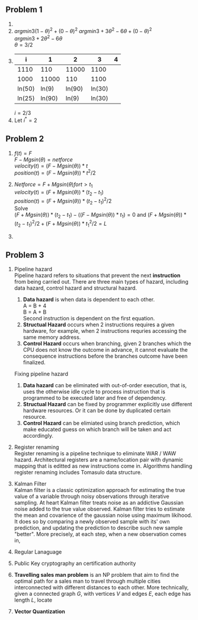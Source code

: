 ## Problem 1  
1.  
2. $argmin 3(1-\theta)^2 + (0-\theta)^2$
    $argmin 3+3\theta^2-6\theta + (0-\theta)^2$  
    $argmin 3+2\theta^2-6\theta$  
    $\theta = 3/2$  
3.  
    |i|1|2|3|4|
    |-|-|-|-|-|
    |1110|110|11000|1100|
    |1000|11000|110|1100|
    |ln(50)|ln(9)|ln(90)|ln(30)|
    |ln(25)|ln(90)|ln(9)|ln(30)|
    $i = 2 / 3$
4. Let $i^* = 2$
    
## Problem 2  
1. $f(t) = F$  
    $F - Mgsin(\theta) = net force$  
    $velocity(t) = (F - Mgsin(\theta)) * t$  
    $position(t) = (F - Mgsin(\theta)) * t^2/2$  

2. $Net force = F + Mgsin(\theta) for t > t_1$  
    $velocity(t) = (F + Mgsin(\theta)) * (t_2 - t_1)$  
    $position(t) = (F + Mgsin(\theta)) * (t_2-t_1)^2/2$  
    Solve   
    $(F + Mgsin(\theta)) * (t_2 - t_1) -  ((F - Mgsin(\theta)) * t_1) = 0$ and
    $(F + Mgsin(\theta)) * (t_2-t_1)^2/2 + (F + Mgsin(\theta)) * t_1^2/2 = L$
    
3. 



## Problem 3
1. Pipeline hazard  
    Pipeline hazard refers to situations that prevent the next __instruction__ from being carried out.
    There are three main types of hazard, including data hazard, control hazard and structural hazard.  
    1. __Data hazard__ is when data is dependent to each other.  
    A = B + 4  
    B = A + B  
    Second instruction is dependent on the first equation.
    2. __Structual Hazard__ occurs when 2 instructions requires a given hardware, for example, when 2 instructions requries accessing the same memory address.
    3. __Control Hazard__ occurs when branching, given 2 branches which the CPU does not know the outcome in advance, it cannot evaluate the consequence instructions before the branches outcome have been finalized.      
    
    Fixing pipeline hazard  
    1. __Data hazard__ can be eliminated with out-of-order execution, that is, uses the otherwise idle cycle to process instruction that is programmed to be executed later and free of dependency.
    2. __Structual Hazard__ can be fixed by programmer explicitly use different hardware resources. Or it can be done by duplicated certain resource.
    3. __Control Hazard__ can be elimiated using branch prediction, which make educated guess on which branch will be taken and act accordingly.      
2. Register renaming  
    Register renaming is a pipeline technique to eliminate WAR / WAW hazard. Architectural registers are a name/location pair with dynamic mapping that is editted as new instructions come in. Algorithms handling register renaming includes Tomasulo data structure.
3. Kalman Filter  
    Kalman filter is a classic optimization approach for estimating the true value of a variable through noisy observations through iterative sampling. At heart Kalman filter treats noise as an addictive Gaussian noise added to the true value observed. Kalman filter tries to estimate the mean and covarience of the gaussian noise using maximum likihood. It does so by comparing a newly observed sample with its' own prediction, and updating the prediction to describe such new sample "better". More precisely, at each step, when a new observation comes in, 
4. Regular Lanaguage 
5. Public Key cryptography an certification authority 
6. __Travelling sales man problem__ is an NP problem that aim to find the optimal path for a sales man to travel through multiple cities interconnected with different distances to each other. More technically, given a connected graph $G$, with vertices $V$ and edges $E$, each edge has length $L$, locate 
7. __Vector Quantization__ 